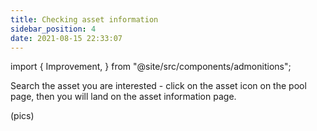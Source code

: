 ```yaml
---
title: Checking asset information
sidebar_position: 4
date: 2021-08-15 22:33:07
---
```


import {
  Improvement,
} from "@site/src/components/admonitions";

<Improvement />

Search the asset you are interested - click on the asset icon on the pool page, then you will land on the asset information page.

(pics)

